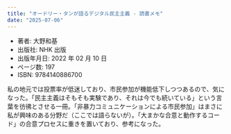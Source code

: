 ```yaml
---
title: "オードリー・タンが語るデジタル民主主義 - 読書メモ"
date: "2025-07-06"
---
```

- 著者: 大野和基
- 出版社: NHK 出版
- 出版年月日: 2022 年 02 月 10 日
- ページ数: 197
- ISBN: 9784140886700

私の地元では投票率が低迷しており、市民参加が機能低下しつつあるので、気になった。「民主主義はそもそも実験であり、それは今でも続いている」という言葉を彷彿とさせる一冊。「非暴力コミュニケーションによる市民参加」はまさに私が興味のある分野だ（ここでは語らないが）。「大まかな合意と動作するコード」の合意プロセスに重きを置いており、参考になった。